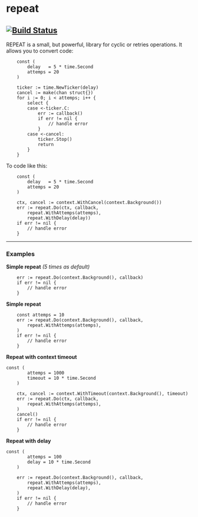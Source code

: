# repeat
[![Build Status](https://travis-ci.org/fschnko/repeat.svg?branch=master)](https://travis-ci.org/fschnko/repeat)
---
REPEAT is a small, but powerful, library for cyclic or retries operations. 
It allows you to convert code:
```golang
	const (
		delay   = 5 * time.Second
		attemps = 20
	)

	ticker := time.NewTicker(delay)
	cancel := make(chan struct{})
	for i := 0; i < attemps; i++ {
		select {
		case <-ticker.C:
			err := callback()
			if err != nil {
				// handle error
			}
		case <-cancel:
			ticker.Stop()
			return
		}
	}
```
To code like this:
```golang
	const (
		delay   = 5 * time.Second
		attemps = 20
	)

	ctx, cancel := context.WithCancel(context.Background())
	err := repeat.Do(ctx, callback,
		repeat.WithAttemps(attemps),
		repeat.WithDelay(delay))
	if err != nil {
		// handle error
	}
```
---
### Examples

**Simple repeat** *(5 times as default)*
```golang
	err := repeat.Do(context.Background(), callback)
	if err != nil {
		// handle error
	}
```

**Simple repeat**
```golang
	const attemps = 10
	err := repeat.Do(context.Background(), callback,
		repeat.WithAttemps(attemps),
	)
	if err != nil {
		// handle error
	}
```

**Repeat with context timeout**
```golang
const (
		attemps = 1000
		timeout = 10 * time.Second
	)

	ctx, cancel := context.WithTimeout(context.Background(), timeout)
	err := repeat.Do(ctx, callback,
		repeat.WithAttemps(attemps),
	)
	cancel()
	if err != nil {
		// handle error
	}
```

**Repeat with delay**
```golang
const (
		attemps = 100
		delay = 10 * time.Second
	)

	err := repeat.Do(context.Background(), callback,
		repeat.WithAttemps(attemps),
		repeat.WithDelay(delay),
	)
	if err != nil {
		// handle error
	}
```